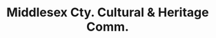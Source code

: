 ---
layout: repo
title: "Middlesex Cty. Cultural & Heritage Comm."
id: 12545
permalink: repos/12545/
---